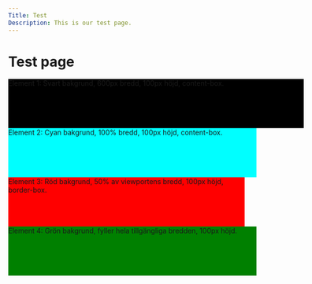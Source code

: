 ```yaml
---
Title: Test
Description: This is our test page.
---
```


Test page
==========================

<div style="width: 600px; height: 100px; background-color: black; box-sizing: content-box;">
  Element 1: Svart bakgrund, 600px bredd, 100px höjd, content-box.
</div>

<div style="width: 100%; height: 100px; background-color: cyan; box-sizing: content-box;">
  Element 2: Cyan bakgrund, 100% bredd, 100px höjd, content-box.
</div>

<div style="width: 50vw; height: 100px; background-color: red; box-sizing: border-box;">
  Element 3: Röd bakgrund, 50% av viewportens bredd, 100px höjd, border-box.
</div>

<div style="width: 100%; height: 100px; background-color: green;">
  Element 4: Grön bakgrund, fyller hela tillgängliga bredden, 100px höjd.
</div>
